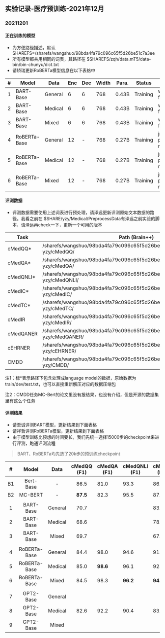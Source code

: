 ## 实验记录-医疗预训练-2021年12月

### 20211201

#### 正在训练的模型

* 为方便路径描述，默认SHAREFS=/sharefs/wangshuo/98bda4fa79c096c65f5d26be51c7a3ee
* 所有模型都共用相同的词表，其路径在 $SHAREFS/zqh/data.mT5/data-bin/bin-chunyu/dict.txt
* 请矫瑞更新RoBERTa模型信息在以下表格中

| #    | Model        | Data    | Enc  | Dec  | Width | Para. | Status   | WS                  | Path                                      |
| ---- | ------------ | ------- | ---- | ---- | ----- | ----- | -------- | ------------------- | ----------------------------------------- |
| 1    | BART-Base    | General | 6    | 6    | 768   | 0.43B | Training | ws-fairseq          | $SHAREFS/ws/exp/bart/base/general         |
| 2    | BART-Base    | Medical | 6    | 6    | 768   | 0.43B | Training | ws-fairseq          | $SHAREFS/ws/exp/bart/base/med             |
| 3    | BART-Base    | Mixed   | 6    | 6    | 768   | 0.43B | Training | ws-fairseq          | $SHAREFS/ws/exp/bart/base/med-and-general |
| 4    | RoBERTa-Base | General | 12   | -    | 768   | 0.27B | Training | jr-pretrain-roberta | $SHAREFS/jr/roberta/general               |
| 5    | RoBERTa-Base | Medical | 12   | -    | 768   | 0.27B | Training | jr-pretrain-roberta | $SHAREFS/jr/roberta/chunyu                |
| 6    | RoBERTa-Base | Mixed   | 12   | -    | 768   | 0.27B | Training | jr-pretrain-roberta | $SHAREFS/jr/roberta/hybrid                |
#### 评测数据

* 评测数据需要使用上述词表进行预处理，请泽远更新评测原始文本数据的路径。我看之前在 $SHARE/yzy/Medical/PreprocessData有泽远之前实验的脚本，请泽远再check一下，更新一个可用的版本

| Task   | Path (Brain++) | Status         |
| ------ | ---- | -------------- |
| cMedQQ* | /sharefs/wangshuo/98bda4fa79c096c65f5d26be51c7a3ee/DATASET/medical-yzy/cMedQQ/  | Unpreprocessed |
| cMedQA* | /sharefs/wangshuo/98bda4fa79c096c65f5d26be51c7a3ee/DATASET/medical-yzy/cMedQA/ | Unpreprocessed |
| cMedQNLI* | /sharefs/wangshuo/98bda4fa79c096c65f5d26be51c7a3ee/DATASET/medical-yzy/cMedQNLI/ |  Unpreprocessed|
| cMedIC* | /sharefs/wangshuo/98bda4fa79c096c65f5d26be51c7a3ee/DATASET/medical-yzy/cMedIC/  | Unpreprocessed |
| cMedTC* | /sharefs/wangshuo/98bda4fa79c096c65f5d26be51c7a3ee/DATASET/medical-yzy/cMedTC/ | Unpreprocessed |
| cMedIR | /sharefs/wangshuo/98bda4fa79c096c65f5d26be51c7a3ee/DATASET/medical-yzy/cMedIR/ |  Unpreprocessed|
| cMedQANER | /sharefs/wangshuo/98bda4fa79c096c65f5d26be51c7a3ee/DATASET/medical-yzy/cMedQANER/ |  Unpreprocessed|
| cEHRNER | /sharefs/wangshuo/98bda4fa79c096c65f5d26be51c7a3ee/DATASET/medical-yzy/cEHRNER/ |  Unpreprocessed|
| CMDD | /sharefs/wangshuo/98bda4fa79c096c65f5d26be51c7a3ee/DATASET/medical-yzy/CMDD/ |  Unpreprocessed|

注1：标\*表示路径下包含处理成language model的数据，原始数据为train/dev/test.txt，也可以直接重新解压对应的数据压缩包

注2：CMDD任务MC-Bert的论文里没有报结果，也没有介绍，但是开源的数据集里有这么个任务

#### 评测结果

* 请至诚评测BART模型，更新结果到下面表格
* 请祥哲评测RoBERTa模型，更新结果到下面表格
* 由于模型训练比预想的时间要长，我们先统一选择15000步的checkpoint来进行评测，跑通评测流程

> BART、RoBERTa均先选了20k步的预训练checkpoint

|  #   |    Model     |  Data   | cMedQQ (F1) | cMedQA (F1) | cMedQNLI (F1) | cMedIC (F1) | cMedTC (F1) | cMedIR (PAIR) | cMedQANER (F1) | cEBRER (F1) |
| :--: | :----------: | :-----: | :---------: | ----------- | ------------- | ----------- | ----------- | ------------- | -------------- | ----------- |
|  B1  |  Bert-Base   |    -    |    86.5     | 81.0        | 93.3          | 86.0        | 79.0        | 1.77          |                |             |
|  B2  |   MC-BERT    |    -    |  **87.5**   | 82.3        | 95.5          | 87.5        | 82.1        | 2.04          |                |             |
|      |              |         |             |             |               |             |             |               |                |             |
|  1   |  BART-Base   | General |    70.7     |             |               | 83.1        |             |               |                |             |
|  2   |  BART-Base   | Medical |    68.6     |             |               | 78.3        |             |               |                |             |
|  3   |  BART-Base   |  Mixed  |    69.7     |             |               | 67.5        |             |               |                |             |
|      |              |         |             |             |               |             |             |               |                |             |
|  4   | RoBERTa-Base | General |    84.4     | 98.0        | 94.6          | 91.6        |             | 2.53          |                |             |
|  5   | RoBERTa-Base | Medical |    85.0     | **98.6**    | 96.1          | 92.8        |             | **2.63**      |                |             |
|  6   | RoBERTa-Base |  Mixed  |    84.5     | 98.3        | **96.2**      | **94.0**    |             | *1.92*        |                |             |
|      |              |         |             |             |               |             |             |               |                |             |
|  7   |  GPT2-Base   | General |             |             |               |             |             |               |                |             |
|  8   |  GPT2-Base   | Medical |    82.6     | 92.2        | 90.4          | 83.3        | 20.4        | 1.34          |                |             |
|  9   |  GPT2-Base   |  Mixed  |             |             |               |             |             |               |                |             |
